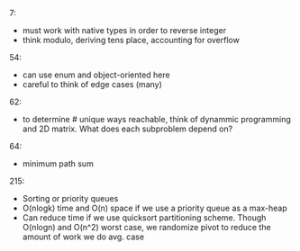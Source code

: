 7:

- must work with native types in order to reverse integer
- think modulo, deriving tens place, accounting for overflow

54:

- can use enum and object-oriented here
- careful to think of edge cases (many)

62:

- to determine # unique ways reachable, think of dynammic programming and 2D matrix. What does each subproblem depend on?

64:

- minimum path sum

215:

- Sorting or priority queues
- O(nlogk) time and O(n) space if we use a priority queue as a max-heap
- Can reduce time if we use quicksort partitioning scheme. Though O(nlogn) and O(n^2) worst case, we randomize pivot to reduce the amount of work we do avg. case
